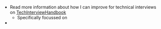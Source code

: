 - Read more information about how I can improve for technical interviews on [TechInterviewHandbook](https://www.techinterviewhandbook.org/algorithms/study-cheatsheet/)
	- Specifically focussed on
-